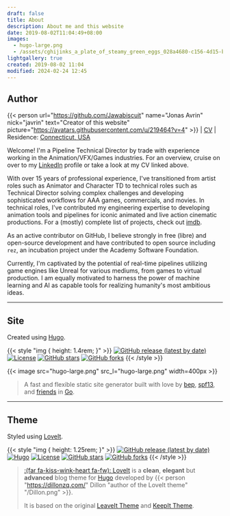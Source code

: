 ```yaml
---
draft: false
title: About
description: About me and this website
date: 2019-08-02T11:04:49+08:00
images:
  - hugo-large.png
  - /assets/cghijinks_a_plate_of_steamy_green_eggs_028a4680-c156-4d15-b4e6-2eac727ec92d.png
lightgallery: true
created: 2019-08-02 11:04
modified: 2024-02-24 12:45
---
```

## Author

{{< person url="https://github.com/Jawabiscuit" name="Jonas Avrin" nick="javrin" text="Creator of this website" picture="https://avatars.githubusercontent.com/u/219464?v=4" >}}
 | [CV](https://drive.proton.me/urls/V11RMFQ8R8#aMGnkOHP8fwY) | Residence: [Connecticut, USA](https://www.google.com/maps/@41.4258218,-73.483079,13z)

Welcome! I'm a Pipeline Technical Director by trade with experience working in the Animation/VFX/Games industries. For an overview, cruise on over to my [LinkedIn] profile or take a look at my CV linked above.

With over 15 years of professional experience, I've transitioned from artist roles such as Animator and Character TD to technical roles such as Technical Director solving complex challenges and developing sophisticated workflows for AAA games, commercials, and movies. In technical roles, I've contributed my engineering expertise to developing animation tools and pipelines for iconic animated and live action cinematic productions. For a (mostly) complete list of projects, check out [imdb].

As an active contributor on GitHub, I believe strongly in free (libre) and open-source development and have contributed to open source including `rez`, an incubation project under the Academy Software Foundation.

Currently, I'm captivated by the potential of real-time pipelines utilizing game engines like Unreal for various mediums, from games to virtual production. I am equally motivated to harness the power of machine learning and AI as capable tools for realizing humanity's most ambitious ideas.

[LinkedIn]: <https://linkedin.com/in/jonasavrin> "LinkedIn profile"
[imdb]: <https://www.imdb.com/name/nm4065755/> "imdb profile"

---
## Site

Created using [Hugo](https://github.com/gohugoio/hugo).

{{< style "img { height: 1.4rem; }" >}}
[![GitHub release (latest by date)](https://img.shields.io/github/v/release/gohugoio/hugo?style=flat-square)](https://github.com/dillonzq/LoveIt/releases)
[![License](https://img.shields.io/github/license/gohugoio/hugo?style=flat-square)](https://github.com/gohugoio/hugo/blob/master/LICENSE)
[![GitHub stars](https://img.shields.io/github/stars/gohugoio/hugo?style=social)](https://github.com/gohugoio/hugo)
[![GitHub forks](https://img.shields.io/github/forks/gohugoio/hugo?style=social)](https://github.com/gohugoio/hugo/fork)
{{< /style >}}

{{< image src="hugo-large.png" src_l="hugo-large.png" width=400px >}}

> A fast and flexible static site generator built with love by [bep](https://github.com/bep), [spf13](https://github.com/spf13), and [friends](https://github.com/gohugoio/hugo/graphs/contributors) in [Go](https://go.dev/).

---
## Theme

Styled using [LoveIt](https://github.com/dillonzq/LoveIt).

{{< style "img { height: 1.25rem; }" >}}
[![GitHub release (latest by date)](https://img.shields.io/github/v/release/dillonzq/LoveIt?style=flat-square)](https://github.com/dillonzq/LoveIt/releases)
[![Hugo](https://img.shields.io/badge/Hugo-%5E0.62.0-ff4088?style=flat-square&logo=hugo)](https://gohugo.io/)
[![License](https://img.shields.io/github/license/dillonzq/LoveIt?style=flat-square)](https://github.com/dillonzq/LoveIt/blob/master/LICENSE)
[![GitHub stars](https://img.shields.io/github/stars/dillonzq/LoveIt?style=social)](https://github.com/dillonzq/LoveIt)
[![GitHub forks](https://img.shields.io/github/forks/dillonzq/LoveIt?style=social)](https://github.com/dillonzq/LoveIt/fork)
{{< /style >}}

> [:(far fa-kiss-wink-heart fa-fw): LoveIt](https://github.com/dillonzq/LoveIt) is a **clean**, **elegant** but **advanced** blog theme for [Hugo](https://gohugo.io/) developed by {{< person "https://dillonzq.com/" Dillon "author of the LoveIt theme" "/Dillon.png" >}}.
>
> It is based on the original [LeaveIt Theme](https://github.com/liuzc/LeaveIt) and [KeepIt Theme](https://github.com/Fastbyte01/KeepIt).